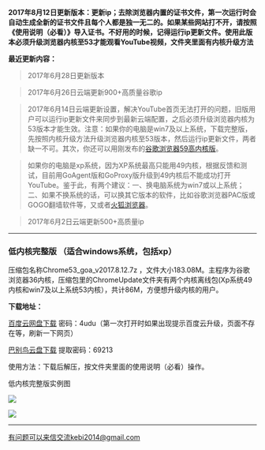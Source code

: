 **2017年8月12日更新版本：更新ip；去除浏览器内置的证书文件，第一次运行时会自动生成全新的证书文件且每个人都是独一无二的。如果某些网站打不开，请按照《使用说明（必看）》导入证书。不好用的时候，记得运行ip更新文件。使用此版本必须升级浏览器内核至53才能观看YouTube视频，文件夹里面有内核升级方法**

**最近更新内容：**

> 2017年6月28日更新版本

> 2017年6月26日云端更新900+高质量谷歌ip

> 2017年6月14日云端更新设置，解决YouTube首页无法打开的问题，旧版用户可以运行ip更新文件来同步到最新云端配置，之后必须升级浏览器内核为53版本才能生效。注意：如果你的电脑是win7及以上系统，下载完整版，先按照内核升级方法升级浏览器内核至53版本，然后运行ip更新文件，两者缺一不可。其次，你还可以用刚发布的[谷歌浏览器59高内核版](https://github.com/Alvin9999/new-pac/wiki/高内核版)。

> 如果你的电脑是xp系统，因为XP系统最高只能用49内核，根据反馈和测试，目前用GoAgent版和GoProxy版升级到49内核后不能成功打开YouTube。鉴于此，有两个建议：一、换电脑系统为win7或以上系统；二、如果不换系统的话，可以换其它版本的软件，比如谷歌浏览器PAC版或GOGO翻墙软件等，又或者[火狐浏览器](https://github.com/Alvin9999/new-pac/wiki/%E7%81%AB%E7%8B%90%E6%B5%8F%E8%A7%88%E5%99%A8%EF%BC%88GoAgent%E3%80%81GoProxy%E5%92%8CLantern%E7%89%88%EF%BC%89)。

> 2017年6月2日云端更新500+高质量ip


***

### 低内核完整版 （适合windows系统，包括xp）

压缩包名称Chrome53_goa_v2017.8.12.7z ，文件大小183.08M。主程序为谷歌浏览器36内核，压缩包里的ChromeUpdate文件夹有两个内核离线包(Xp系统49内核和win7及以上系统53内核），共计86M，方便想升级内核的用户。

**下载地址：**

[百度云网盘下载](http://pan.baidu.com/s/1kV7jP1X) 密码：4udu（第一次打开时如果出现提示百度云升级，页面不存在等，刷新一下网页）

[巴别鸟云盘下载](https://www.babel.cc/share.do?s=6140720978988644) 提取密码：69213


使用方法：下载后解压，按文件夹里面的使用说明（必看）操作。

低内核完整版实例图

![](https://raw.githubusercontent.com/Alvin9999/pac2/master/goagent综合版使用1.png)

![](https://raw.githubusercontent.com/Alvin9999/pac2/master/GOA1.png)


***

有问题可以来信交流kebi2014@gmail.com
